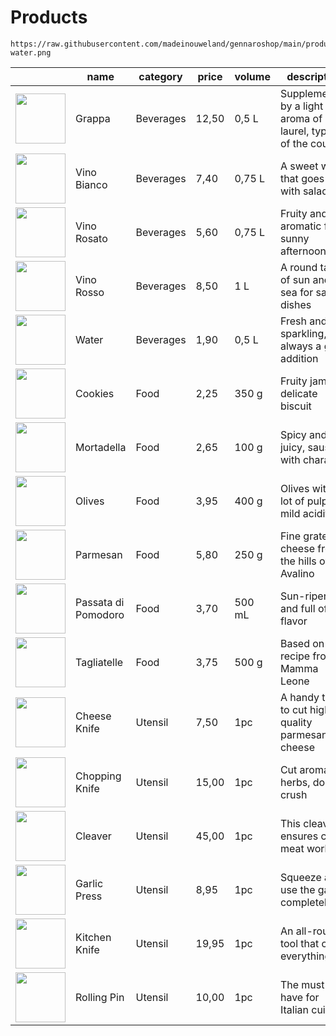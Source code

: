 # Products

```
https://raw.githubusercontent.com/madeinouweland/gennaroshop/main/products/b-water.png
```

| | name | category | price | volume | description | image |
| --- | --- | --- | --- | --- | --- | --- |
| <img src="https://raw.githubusercontent.com/madeinouweland/gennaroshop/main/products/b-grappa.png" width="80"> | Grappa | Beverages | 12,50 | 0,5 L | Supplemented by a light aroma of laurel, typical of the country | b-grappa.png |
| <img src="https://raw.githubusercontent.com/madeinouweland/gennaroshop/main/products/b-vino-bianco.png" width="80"> | Vino Bianco | Beverages | 7,40 | 0,75 L | A sweet wine that goes well with salads | b-vino-bianco.png |
| <img src="https://raw.githubusercontent.com/madeinouweland/gennaroshop/main/products/b-vino-rosato.png" width="80"> | Vino Rosato | Beverages | 5,60 | 0,75 L | Fruity and aromatic for sunny afternoons | b-vino-rosato.png |
| <img src="https://raw.githubusercontent.com/madeinouweland/gennaroshop/main/products/b-vino-rosso.png" width="80"> | Vino Rosso | Beverages | 8,50 | 1 L | A round taste of sun and sea for savory dishes | b-vino-rosso.png |
| <img src="https://raw.githubusercontent.com/madeinouweland/gennaroshop/main/products/b-water.png" width="80"> | Water | Beverages | 1,90 | 0,5 L | Fresh and sparkling, always a good addition | b-water.png |
| <img src="https://raw.githubusercontent.com/madeinouweland/gennaroshop/main/products/f-cookies.png" width="80"> | Cookies | Food | 2,25 | 350 g | Fruity jam in delicate biscuit | f-cookies.png |
| <img src="https://raw.githubusercontent.com/madeinouweland/gennaroshop/main/products/f-mortadella.png" width="80"> | Mortadella | Food | 2,65 | 100 g | Spicy and juicy, sausage with character | f-mortadella.png |
| <img src="https://raw.githubusercontent.com/madeinouweland/gennaroshop/main/products/f-olives.png" width="80"> | Olives | Food | 3,95 | 400 g | Olives with a lot of pulp and mild acidity | f-olives.png |
| <img src="https://raw.githubusercontent.com/madeinouweland/gennaroshop/main/products/f-parmesan.png" width="80"> | Parmesan | Food | 5,80 | 250 g | Fine grated cheese from the hills of Avalino | f-parmesan.png |
| <img src="https://raw.githubusercontent.com/madeinouweland/gennaroshop/main/products/f-passata-di-pomodoro.png" width="80"> | Passata di Pomodoro | Food | 3,70 | 500 mL | Sun-ripened and full of flavor | f-passata-di-pomodoro.png |
| <img src="https://raw.githubusercontent.com/madeinouweland/gennaroshop/main/products/f-tagliatelle.png" width="80"> | Tagliatelle | Food | 3,75 | 500 g | Based on a recipe from Mamma Leone | f-tagliatelle.png |
| <img src="https://raw.githubusercontent.com/madeinouweland/gennaroshop/main/products/u-cheese-knife.png" width="80"> | Cheese Knife | Utensil | 7,50 | 1pc | A handy tool to cut high-quality parmesan cheese | u-cheese-knife.png |
| <img src="https://raw.githubusercontent.com/madeinouweland/gennaroshop/main/products/u-chopping-knife.png" width="80"> | Chopping Knife | Utensil | 15,00 | 1pc | Cut aromatic herbs, do not crush | u-chopping-knife.png |
| <img src="https://raw.githubusercontent.com/madeinouweland/gennaroshop/main/products/u-cleaver.png" width="80"> | Cleaver | Utensil | 45,00 | 1pc | This cleaver ensures clean meat work | u-cleaver.png |
| <img src="https://raw.githubusercontent.com/madeinouweland/gennaroshop/main/products/u-garlic-press.png" width="80"> | Garlic Press | Utensil | 8,95 | 1pc | Squeeze and use the garlic completely | u-garlic-press.png |
| <img src="https://raw.githubusercontent.com/madeinouweland/gennaroshop/main/products/u-kitchen-knife.png" width="80"> | Kitchen Knife | Utensil | 19,95 | 1pc |An all-round tool that cuts everything | u-kitchen-knife.png |
| <img src="https://raw.githubusercontent.com/madeinouweland/gennaroshop/main/products/u-rolling-pin.png" width="80"> | Rolling Pin | Utensil | 10,00 | 1pc | The must-have for Italian cuisine | u-rolling-pin.png |
